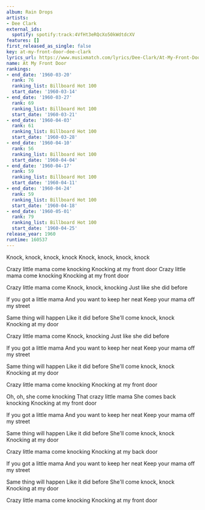 ```yaml
---
album: Rain Drops
artists:
- Dee Clark
external_ids:
  spotify: spotify:track:4VfHt3eRQcXo50kWdtdcXV
features: []
first_released_as_single: false
key: at-my-front-door-dee-clark
lyrics_url: https://www.musixmatch.com/lyrics/Dee-Clark/At-My-Front-Door
name: At My Front Door
rankings:
- end_date: '1960-03-20'
  rank: 76
  ranking_list: Billboard Hot 100
  start_date: '1960-03-14'
- end_date: '1960-03-27'
  rank: 69
  ranking_list: Billboard Hot 100
  start_date: '1960-03-21'
- end_date: '1960-04-03'
  rank: 61
  ranking_list: Billboard Hot 100
  start_date: '1960-03-28'
- end_date: '1960-04-10'
  rank: 56
  ranking_list: Billboard Hot 100
  start_date: '1960-04-04'
- end_date: '1960-04-17'
  rank: 59
  ranking_list: Billboard Hot 100
  start_date: '1960-04-11'
- end_date: '1960-04-24'
  rank: 59
  ranking_list: Billboard Hot 100
  start_date: '1960-04-18'
- end_date: '1960-05-01'
  rank: 79
  ranking_list: Billboard Hot 100
  start_date: '1960-04-25'
release_year: 1960
runtime: 160537
---
```

Knock, knock, knock, knock
Knock, knock, knock, knock

Crazy little mama come knocking
Knocking at my front door
Crazy little mama come knocking
Knocking at my front door

Crazy little mama come
Knock, knock, knocking
Just like she did before

If you got a little mama
And you want to keep her neat
Keep your mama off my street

Same thing will happen
Like it did before
She'll come knock, knock
Knocking at my door

Crazy little mama come
Knock, knocking
Just like she did before

If you got a little mama
And you want to keep her neat
Keep your mama off my street

Same thing will happen
Like it did before
She'll come knock, knock
Knocking at my door

Crazy little mama come knocking
Knocking at my front door

Oh, oh, she come knocking
That crazy little mama
She comes back knocking
Knocking at my front door

If you got a little mama
And you want to keep her neat
Keep your mama off my street

Same thing will happen
Like it did before
She'll come knock, knock
Knocking at my door

Crazy little mama come knocking
Knocking at my back door

If you got a little mama
And you want to keep her neat
Keep your mama off my street

Same thing will happen
Like it did before
She'll come knock, knock
Knocking at my door

Crazy little mama come knocking
Knocking at my front door
